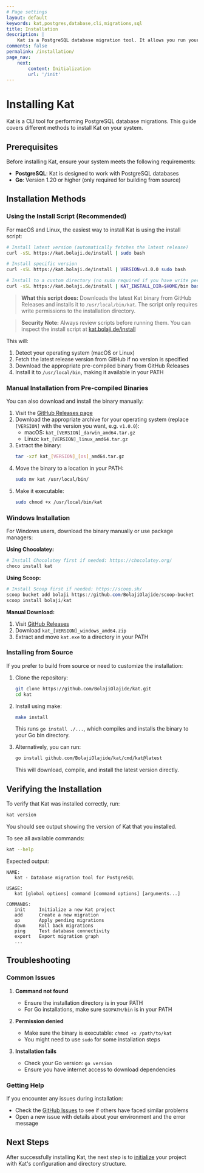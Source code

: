```yaml
---
# Page settings
layout: default
keywords: kat,postgres,database,cli,migrations,sql
title: Installation
description: |
    Kat is a PostgreSQL database migration tool. It allows you run your migrations with raw SQL files.
comments: false
permalink: /installation/
page_nav:
    next:
        content: Initialization
        url: '/init'
---
```


# Installing Kat

Kat is a CLI tool for performing PostgreSQL database migrations. This guide covers different methods to install Kat on your system.

## Prerequisites

Before installing Kat, ensure your system meets the following requirements:

- **PostgreSQL**: Kat is designed to work with PostgreSQL databases
- **Go**: Version 1.20 or higher (only required for building from source)

## Installation Methods

### Using the Install Script (Recommended)

For macOS and Linux, the easiest way to install Kat is using the install script:

```bash
# Install latest version (automatically fetches the latest release)
curl -sSL https://kat.bolaji.de/install | sudo bash

# Install specific version
curl -sSL https://kat.bolaji.de/install | VERSION=v1.0.0 sudo bash

# Install to a custom directory (no sudo required if you have write permissions)
curl -sSL https://kat.bolaji.de/install | KAT_INSTALL_DIR=$HOME/bin bash
```

> **What this script does:** Downloads the latest Kat binary from GitHub Releases and installs it to `/usr/local/bin/kat`. The script only requires write permissions to the installation directory.

> **Security Note:** Always review scripts before running them. You can inspect the install script at [kat.bolaji.de/install](https://kat.bolaji.de/install)

This will:
1. Detect your operating system (macOS or Linux)
2. Fetch the latest release version from GitHub if no version is specified
3. Download the appropriate pre-compiled binary from GitHub Releases
4. Install it to `/usr/local/bin`, making it available in your PATH

### Manual Installation from Pre-compiled Binaries

You can also download and install the binary manually:

1. Visit the [GitHub Releases page](https://github.com/BolajiOlajide/kat/releases)
2. Download the appropriate archive for your operating system (replace `[VERSION]` with the version you want, e.g. `v1.0.0`):
   - macOS: `kat_[VERSION]_darwin_amd64.tar.gz`
   - Linux: `kat_[VERSION]_linux_amd64.tar.gz`
3. Extract the binary:
   ```bash
   tar -xzf kat_[VERSION]_[os]_amd64.tar.gz
   ```
4. Move the binary to a location in your PATH:
   ```bash
   sudo mv kat /usr/local/bin/
   ```
5. Make it executable:
   ```bash
   sudo chmod +x /usr/local/bin/kat
   ```

### Windows Installation

For Windows users, download the binary manually or use package managers:

**Using Chocolatey:**
```powershell
# Install Chocolatey first if needed: https://chocolatey.org/
choco install kat
```

**Using Scoop:**
```powershell
# Install Scoop first if needed: https://scoop.sh/
scoop bucket add bolaji https://github.com/BolajiOlajide/scoop-bucket
scoop install bolaji/kat
```

**Manual Download:**
1. Visit [GitHub Releases](https://github.com/BolajiOlajide/kat/releases)
2. Download `kat_[VERSION]_windows_amd64.zip`
3. Extract and move `kat.exe` to a directory in your PATH

### Installing from Source

If you prefer to build from source or need to customize the installation:

1. Clone the repository:
   ```bash
   git clone https://github.com/BolajiOlajide/kat.git
   cd kat
   ```

2. Install using make:
   ```bash
   make install
   ```

   This runs `go install ./...`, which compiles and installs the binary to your Go bin directory.

3. Alternatively, you can run:
   ```bash
   go install github.com/BolajiOlajide/kat/cmd/kat@latest
   ```

   This will download, compile, and install the latest version directly.

## Verifying the Installation

To verify that Kat was installed correctly, run:

```bash
kat version
```

You should see output showing the version of Kat that you installed.

To see all available commands:

```bash
kat --help
```

Expected output:
```
NAME:
   kat - Database migration tool for PostgreSQL

USAGE:
   kat [global options] command [command options] [arguments...]

COMMANDS:
   init     Initialize a new Kat project
   add      Create a new migration
   up       Apply pending migrations
   down     Roll back migrations
   ping     Test database connectivity
   export   Export migration graph
   ...
```

## Troubleshooting

### Common Issues

1. **Command not found**
   - Ensure the installation directory is in your PATH
   - For Go installations, make sure `$GOPATH/bin` is in your PATH

2. **Permission denied**
   - Make sure the binary is executable: `chmod +x /path/to/kat`
   - You might need to use `sudo` for some installation steps

3. **Installation fails**
   - Check your Go version: `go version`
   - Ensure you have internet access to download dependencies

### Getting Help

If you encounter any issues during installation:
- Check the [GitHub Issues](https://github.com/BolajiOlajide/kat/issues) to see if others have faced similar problems
- Open a new issue with details about your environment and the error message

## Next Steps

After successfully installing Kat, the next step is to [initialize](/init/) your project with Kat's configuration and directory structure.